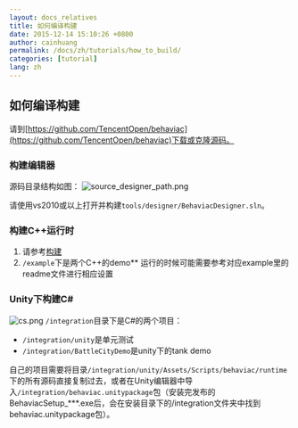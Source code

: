 ```yaml
---
layout: docs_relatives
title: 如何编译构建
date: 2015-12-14 15:10:26 +0800
author: cainhuang
permalink: /docs/zh/tutorials/how_to_build/
categories: [tutorial]
lang: zh
---
```


## 如何编译构建

请到[https://github.com/TencentOpen/behaviac](https://github.com/TencentOpen/behaviac)下载或克隆源码。

### 构建编辑器

源码目录结构如图：
![source_designer_path.png]({{site.url}}{{site.baseurl}}/img/faq/source_designer_path.png)

请使用vs2010或以上打开并构建`tools/designer/BehaviacDesigner.sln`。

### 构建C++运行时

 1. 请参考[构建](http://www.behaviac.com/docs/zh/articles/build/)
 1. `/example`下是两个C++的demo**
     运行的时候可能需要参考对应example里的readme文件进行相应设置

### Unity下构建C#

![cs.png]({{site.url}}{{site.baseurl}}/img/faq/cs.png)
`/integration`目录下是C#的两个项目：

 - `/integration/unity`是单元测试
 - `/integration/BattleCityDemo`是unity下的tank demo

 自己的项目需要将目录`/integration/unity/Assets/Scripts/behaviac/runtime`下的所有源码直接复制过去，或者在Unity编辑器中导入`/integration/behaviac.unitypackage`包（安装完发布的BehaviacSetup_***.exe后，会在安装目录下的/integration文件夹中找到behaviac.unitypackage包）。

